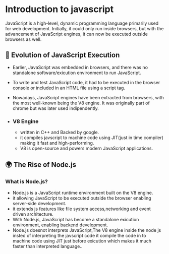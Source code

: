 # Introduction to javascript

JavaScript is a high-level, dynamic programming language primarily used for web development. Initially, it could only run inside browsers, but with the advancement of JavaScript engines, it can now be executed outside browsers as well.

## 📜 Evolution of JavaScript Execution

- Earlier, JavaScript was embedded in browsers, and there was no standalone software/exicution environment to run JavaScript.
- To write and test JavaScript code, it had to be executed in the browser console or included in an HTML file using a script tag.
- Nowadays, JavaScript engines have been extracted from browsers, with the most well-known being the V8 engine. It was originally part of chrome but was later used indipendently.
- ### V8 Engine

  - written in C++ and Backed by google.
  - it compiles javscript to machine code using JIT(just in time compiler) making it fast and high-performing.
  - V8 is open-source and powers modern JavaScript applications.

## 🌍 The Rise of Node.js
### What is Node.js?
- Node.js is a JavaScript runtime environment built on the V8 engine.
- it allowing JavaScript to be executed outside the browser enabling server-side development. 
- it extends js features like file system access,networking and event driven architecture.
- With Node.js, JavaScript has become a standalone exicution environment, enabling backend development.
- Node.js doesnot interprets JavaScript,The V8 engine inside the node js insted of interpreting the javscript code it compile the code in to machine code using JIT just before exicution which makes it much faster than interpreted language..
